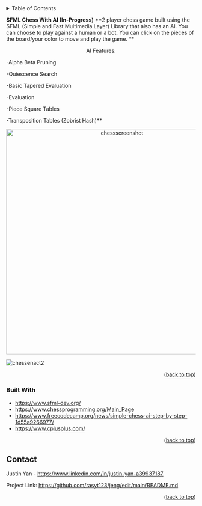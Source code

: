 <!-- TABLE OF CONTENTS -->
<details>
  <summary>Table of Contents</summary>
  <ol>
    <li>
      <a href="#about-the-project">Chess With AIt</a>
      <ul>
        <li><a href="#built-with">Built With</a></li>
      </ul>
    </li>
    <li><a href="#contact">Contact</a></li>
  </ol>
</details>



<!-- ABOUT THE PROJECT -->
**SFML Chess With AI (In-Progress)**
 **2 player chess game built using the SFML (Simple and Fast Multimedia Layer) Library that also has an AI. You can choose to play against a human or a bot. You can click on the pieces of the board/your color to move and play the game. **
<p align="center">
  AI Features:

-Alpha Beta Pruning

-Quiescence Search

-Basic Tapered Evaluation

-Evaluation

-Piece Square Tables

-Transposition Tables (Zobrist Hash)**
  
</p>

<p align="center">
  <img width="600" alt="chessscreenshot" src="https://user-images.githubusercontent.com/26770454/161856668-91f38df9-07a1-4793-95fe-3590a8589c56.png">
</p>

![chessenact2](https://user-images.githubusercontent.com/26770454/161856599-541d7c8a-72a7-4ae3-800d-f47ffbcb2373.gif)


<p align="right">(<a href="#top">back to top</a>)</p>



### Built With

* https://www.sfml-dev.org/
* https://www.chessprogramming.org/Main_Page
* https://www.freecodecamp.org/news/simple-chess-ai-step-by-step-1d55a9266977/
* https://www.cplusplus.com/

<p align="right">(<a href="#top">back to top</a>)</p>



<!-- CONTACT -->
## Contact

Justin Yan - https://www.linkedin.com/in/justin-yan-a39937187

Project Link: https://github.com/rasyt123/jeng/edit/main/README.md

<p align="right">(<a href="#top">back to top</a>)</p>


